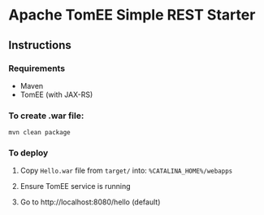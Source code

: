 # Apache TomEE Simple REST Starter

## Instructions

### Requirements
- Maven
- TomEE (with JAX-RS)

### To create .war file:

 `mvn clean package`

 ### To deploy

 1. Copy `Hello.war` file from `target/` into: `%CATALINA_HOME%/webapps`

 2. Ensure TomEE service is running

 3. Go to http://localhost:8080/hello (default)

